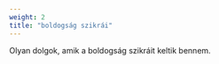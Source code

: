 ```yaml
---
weight: 2
title: "boldogság szikrái"
---
```


Olyan dolgok, amik a boldogság szikráit keltik bennem.